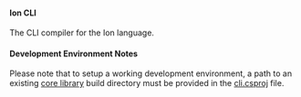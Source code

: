 #### Ion CLI

The CLI compiler for the Ion language.

#### Development Environment Notes

Please note that to setup a working development environment, a path to an existing [core library](https://github.com/IonLanguage/Ion) build directory must be provided in the [cli.csproj](https://github.com/IonLanguage/Ion/cli/blob/5a577626af24a43f090903da00b05b7ca7b9876e/cli.csproj#L9) file.

